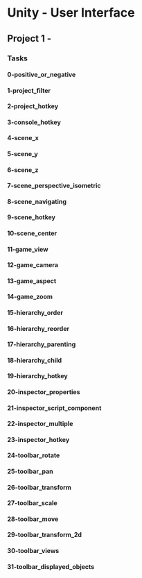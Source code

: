 # Unity - User Interface

## Project 1 -

### Tasks

#### 0-positive_or_negative

#### 1-project_filter

#### 2-project_hotkey

#### 3-console_hotkey

#### 4-scene_x

#### 5-scene_y

#### 6-scene_z

#### 7-scene_perspective_isometric

#### 8-scene_navigating

#### 9-scene_hotkey

#### 10-scene_center

#### 11-game_view

#### 12-game_camera

#### 13-game_aspect

#### 14-game_zoom

#### 15-hierarchy_order

#### 16-hierarchy_reorder

#### 17-hierarchy_parenting

#### 18-hierarchy_child

#### 19-hierarchy_hotkey

#### 20-inspector_properties

#### 21-inspector_script_component

#### 22-inspector_multiple

#### 23-inspector_hotkey

#### 24-toolbar_rotate

#### 25-toolbar_pan

#### 26-toolbar_transform

#### 27-toolbar_scale

#### 28-toolbar_move

#### 29-toolbar_transform_2d

#### 30-toolbar_views

#### 31-toolbar_displayed_objects
